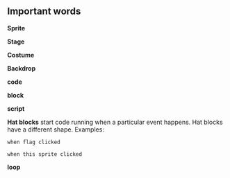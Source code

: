 ## Important words

**Sprite**

**Stage**

**Costume**

**Backdrop**

**code**

**block**

**script**

**Hat blocks** start code running when a particular event happens. Hat blocks have a different shape. Examples:

```blocks3
when flag clicked

when this sprite clicked
```

**loop**



